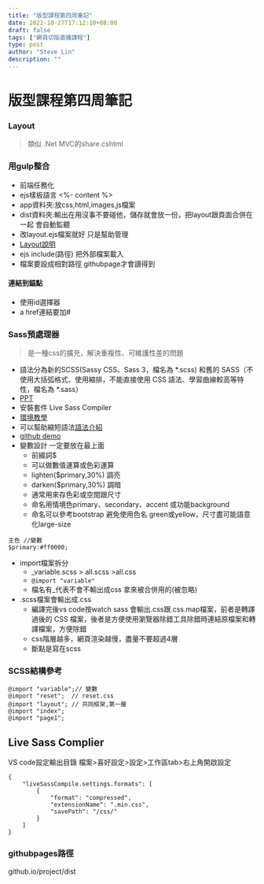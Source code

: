 ```yaml
---
title: "版型課程第四周筆記"
date: 2022-10-27T17:12:10+08:00
draft: false
tags: ["網頁切版直播課程"]
type: post
author: "Steve Lin"
description: ""
---
```


# 版型課程第四周筆記
### Layout
> 類似 .Net MVC的share.cshtml
### 用gulp整合
- 前端任務化
- ejs樣板語言
<%- content %>
- app資料夾:放css,html,images,js檔案
- dist資料夾:輸出在用沒事不要碰他，儲存就會放一份，把layout跟頁面合併在一起
    會自動監聽
- 改layout.ejs檔案就好
只是幫助管理
- [Layout說明](https://cacoo.com/diagrams/fWdDuMY0WrfI0im7/CD531?reload_rt=1598429242751_0)
- ejs include(路徑) 把外部檔案載入
- 檔案要設成相對路徑 githubpage才會讀得到
#### 連結到錨點
- 使用id選擇器
- a href連結要加#

### Sass預處理器
> 是一種css的擴充，解決重複性、可維護性差的問題
- 語法分為新的SCSS(Sassy CSS、Sass 3，檔名為 *.scss) 和舊的 SASS（不使用大括弧格式、使用縮排，不能直接使用 CSS 語法、學習曲線較高等特性，檔名為 *.sass）
- [PPT](https://docs.google.com/presentation/d/11-HFPxkmVj5b6WP50zkKB_GtccvynUu3GaDeALaLpd0/edit#slide=id.p42)
- 安裝套件 Live Sass Compiler
- [環境教學](https://ithelp.ithome.com.tw/m/articles/10202661)
- 可以幫助縮短語法[語法介紹](https://tw.alphacamp.co/blog/css-preprocessor-sass-scss)
- [github demo](https://github.com/shadow061103/hexschool_layout_hw/blob/master/week4/css/all.scss)
- 變數設計 一定要放在最上面
    - 前綴詞$ 
    - 可以做數值運算或色彩運算
    - lighten($primary,30%) 調亮
    - darken($primary,30%) 調暗
    - 通常用來存色彩或空間跟尺寸
    - 命名用情境色primary、secondary、accent 或功能background
    - 命名可以參考bootstrap 避免使用色名 green或yellow，尺寸盡可能語意化large-size
    
 ```
 主色 //變數
$primary:#ff0000;
 ```
- import檔案拆分
    - _variable.scss > all.scss >all.css
    - ``@import "variable"``
    - 檔名有_代表不會不輸出成css 拿來被合併用的(被忽略)
- .scss檔案會輸出成.css
    - 編譯完後vs code按watch sass 會輸出.css跟.css.map檔案，前者是轉譯過後的 CSS 檔案，後者是方便使用瀏覽器除錯工具除錯時連結原檔案和轉譯檔案，方便除錯
    - css階層越多，網頁渲染越慢，盡量不要超過4層
    - 斷點是寫在scss


### SCSS結構參考

```
@import "variable";// 變數  
@import "reset";  // reset.css  
@import "layout"; // 共同框架,第一層
@import "index";     
@import "page1";     

```
## Live Sass Complier
VS code設定輸出目錄
檔案>喜好設定>設定>工作區tab>右上角開啟設定

```
{
    "liveSassCompile.settings.formats": [
        {
            "format": "compressed",
            "extensionName": ".min.css",
            "savePath": "/css/"
        }
    ]
}
```

### githubpages路徑
github.io/project/dist
